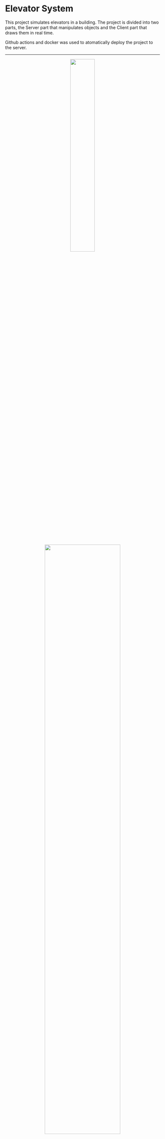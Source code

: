 # Elevator System

This project simulates elevators in a building. The project is divided into two parts, the Server part that manipulates objects
and the Client part that draws them in real time. 

Github actions and docker was used to atomatically deploy the project to the server.

___

<p align=center>
  <img  src="https://github.com/watislaf/ElevatorSystem/blob/main/outpup1.gif" width="40%"> 
  </p>
 
<p align=center>
  <img  src="https://github.com/watislaf/ElevatorSystem/blob/main/outpup2.gif"  width="70% " >
  </p>


## Development status

Still a lot of work to do.
## Install

Download source files.

```bat
  git clone https://github.com/watislaf/chessbot.git # install
  cd ./chessbot
```

if you don't have git, just download source
from [this page](https://github.com/watislaf/chessbot/releases/tag/V1.0.1600Elo).
____
## Build /-> Run

### Gradle

To build and run project u can either use gradle (if u have installed one)

```bat
  ./gradlew :window:buld -Dorg.gradle.java.home="PATH_TO/openjdk-17.0.2"
  ./gradlew :window:run -Dorg.gradle.java.home="PATH_TO/openjdk-17.0.2"
```
____
### Docker

or use docker.

```bat
  sudo bash ./setupDocker  
```

### Docker is not installed

```bat
  sudo bash ./installDocker  
```
_____

 

## Uninstall

It is also possible to uninstall the script (and all downloaded with this project libraries).

```bat
  bash ./unis.sh  
```
### Authors

* Vladislav Kozulin ([@watislaf](https://github.com/watislaf))
